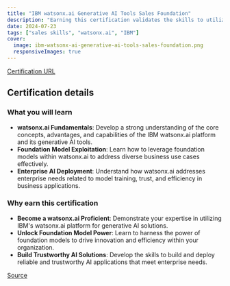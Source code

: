 ```yaml
---
title: "IBM watsonx.ai Generative AI Tools Sales Foundation"
description: "Earning this certification validates the skills to utilize watsonX.ai for efficient and trustworthy business applications, including model training and building trust with stakeholders."
date: 2024-07-23
tags: ["sales skills", "watsonx.ai", "IBM"]
cover:
  image: ibm-watsonx-ai-generative-ai-tools-sales-foundation.png
  responsiveImages: true
---
```


[Certification URL](https://www.credly.com/badges/275d0bcc-bb2e-4323-b4a8-2235032adda6/public_url)

## Certification details

### What you will learn

- **watsonx.ai Fundamentals**: Develop a strong understanding of the core concepts, advantages, and capabilities of the IBM watsonx.ai platform and its generative AI tools.
- **Foundation Model Exploitation**: Learn how to leverage foundation models within watsonx.ai to address diverse business use cases effectively.
- **Enterprise AI Deployment**: Understand how watsonx.ai addresses enterprise needs related to model training, trust, and efficiency in business applications.

### Why earn this certification

- **Become a watsonx.ai Proficient**: Demonstrate your expertise in utilizing IBM's watsonx.ai platform for generative AI solutions.
- **Unlock Foundation Model Power**: Learn to harness the power of foundation models to drive innovation and efficiency within your organization.
- **Build Trustworthy AI Solutions**: Develop the skills to build and deploy reliable and trustworthy AI applications that meet enterprise needs.

[Source](https://www.credly.com/badges/275d0bcc-bb2e-4323-b4a8-2235032adda6/public_url)
